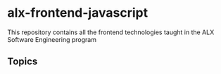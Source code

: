 # alx-frontend-javascript

This repository contains all the frontend technologies taught in the ALX Software Engineering program

## Topics
